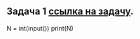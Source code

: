 ## Задача 1  [ссылка на задачу]([https://www.example.com](https://acmp.ru/index.asp?main=task&id_task=108&ins=1#solution)).
N = int(input())
print(N)

